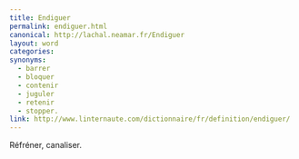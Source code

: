 ```yaml
---
title: Endiguer
permalink: endiguer.html
canonical: http://lachal.neamar.fr/Endiguer
layout: word
categories:
synonyms:
  - barrer
  - bloquer
  - contenir
  - juguler
  - retenir
  - stopper.
link: http://www.linternaute.com/dictionnaire/fr/definition/endiguer/
---
```


Réfréner, canaliser.

